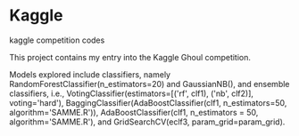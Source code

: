 # Kaggle
kaggle competition codes

This project contains my entry into the Kaggle Ghoul competition.

Models explored include classifiers, namely RandomForestClassifier(n_estimators=20) and GaussianNB(), and ensemble classifiers,
i.e., VotingClassifier(estimators=[('rf', clf1), ('nb', clf2)], voting='hard'), BaggingClassifier(AdaBoostClassifier(clf1, n_estimators=50,
 algorithm='SAMME.R')), AdaBoostClassifier(clf1, n_estimators = 50, algorithm='SAMME.R'), and GridSearchCV(eclf3, param_grid=param_grid).
